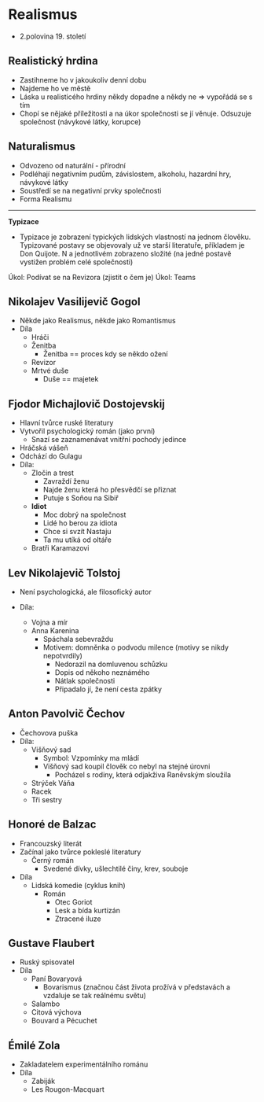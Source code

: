 # Realismus

-   2.polovina 19. století

## Realistický hrdina

-   Zastihneme ho v jakoukoliv denní dobu
-   Najdeme ho ve městě
-   Láska u realisticého hrdiny někdy dopadne a někdy ne => vypořádá se s tím
-   Chopí se nějaké příležitosti a na úkor společnosti se jí věnuje. Odsuzuje společnost (návykové látky, korupce)

## Naturalismus

-   Odvozeno od naturální - přírodní
-   Podléhají negativním pudům, závislostem, alkoholu, hazardní hry, návykové látky
-   Soustředí se na negativní prvky společnosti
-   Forma Realismu

---

**Typizace**

-   Typizace je zobrazení typických lidských vlastností na jednom člověku. Typizované postavy se objevovaly už ve starší literatuře, příkladem je Don Quijote. N a jednotlivém zobrazeno složité (na jedné postavě vystižen problém celé společnosti)

Úkol: Podívat se na Revizora (zjistit o čem je)
Úkol: Teams

## Nikolajev Vasilijevič Gogol

-   Někde jako Realismus, někde jako Romantismus
-   Díla
    -   Hráči
    -   Ženitba
        -   Ženitba == proces kdy se někdo ožení
    -   Revizor
    -   Mrtvé duše
        -   Duše == majetek

## Fjodor Michajlovič Dostojevskij

-   Hlavní tvůrce ruské literatury
-   Vytvořil psychologický román (jako první)
    -   Snazí se zaznamenávat vnitřní pochody jedince
-   Hráčská vášeň
-   Odchází do Gulagu
-   Díla:
    -   Zločin a trest
        -   Zavraždí ženu
        -   Najde ženu která ho přesvědčí se přiznat
        -   Putuje s Soňou na Sibiř
    -   **Idiot**
        -   Moc dobrý na společnost
        -   Lidé ho berou za idiota
        -   Chce si svzít Nastaju
        -   Ta mu utíká od oltáře
    -   Bratři Karamazovi

## Lev Nikolajevič Tolstoj

-   Není psychologická, ale filosofický autor

-   Díla:
    -   Vojna a mír
    -   Anna Karenina
        -   Spáchala sebevraždu
        -   Motivem: domněnka o podvodu milence (motivy se nikdy nepotvrdily)
            -   Nedorazil na domluvenou schůzku
            -   Dopis od někoho neznámého
            -   Nátlak společnosti
            -   Připadalo jí, že není cesta zpátky

## Anton Pavolvič Čechov

-   Čechovova puška
-   Díla:
    -   Višňový sad
        -   Symbol: Vzpomínky ma mládí
        -   Višňový sad koupil člověk co nebyl na stejné úrovni
            -   Pocházel s rodiny, která odjakživa Raněvským sloužila
    -   Strýček Váňa
    -   Racek
    -   Tři sestry

## Honoré de Balzac

-   Francouzský literát
-   Začínal jako tvůrce pokleslé literatury
    -   Černý román
        -   Svedené dívky, ušlechtilé činy, krev, souboje
-   Díla
    -   Lidská komedie (cyklus knih)
        -   Román
            -   Otec Goriot
            -   Lesk a bída kurtizán
            -   Ztracené iluze

## Gustave Flaubert

-   Ruský spisovatel
-   Díla
    -   Paní Bovaryová
        -   Bovarismus (značnou část života prožívá v představách a vzdaluje se tak reálnému světu)
    -   Salambo
    -   Citová výchova
    -   Bouvard a Pécuchet

## Émilé Zola

-   Zakladatelem experimentálního románu
-   Díla
    -   Zabiják
    -   Les Rougon-Macquart
